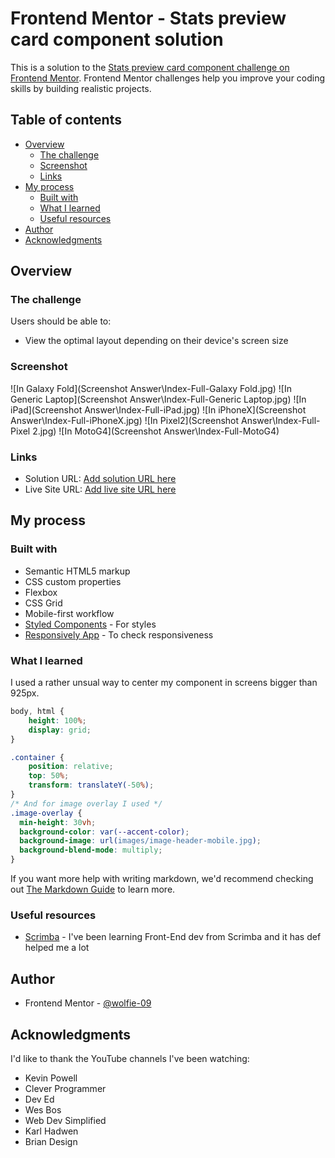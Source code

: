 # Frontend Mentor - Stats preview card component solution

This is a solution to the [Stats preview card component challenge on Frontend Mentor](https://www.frontendmentor.io/challenges/stats-preview-card-component-8JqbgoU62). Frontend Mentor challenges help you improve your coding skills by building realistic projects. 

## Table of contents

- [Overview](#overview)
  - [The challenge](#the-challenge)
  - [Screenshot](#screenshot)
  - [Links](#links)
- [My process](#my-process)
  - [Built with](#built-with)
  - [What I learned](#what-i-learned)
  - [Useful resources](#useful-resources)
- [Author](#author)
- [Acknowledgments](#acknowledgments)

## Overview

### The challenge

Users should be able to:

- View the optimal layout depending on their device's screen size

### Screenshot


![In Galaxy Fold](Screenshot Answer\Index-Full-Galaxy Fold.jpg)
![In Generic Laptop](Screenshot Answer\Index-Full-Generic Laptop.jpg)
![In iPad](Screenshot Answer\Index-Full-iPad.jpg)
![In iPhoneX](Screenshot Answer\Index-Full-iPhoneX.jpg)
![In Pixel2](Screenshot Answer\Index-Full-Pixel 2.jpg)
![In MotoG4](Screenshot Answer\Index-Full-MotoG4)


### Links

- Solution URL: [Add solution URL here](https://your-solution-url.com)
- Live Site URL: [Add live site URL here](https://your-live-site-url.com)

## My process

### Built with

- Semantic HTML5 markup
- CSS custom properties
- Flexbox
- CSS Grid
- Mobile-first workflow
- [Styled Components](https://styled-components.com/) - For styles
- [Responsively App](https://responsively.app/) - To check responsiveness



### What I learned

I used a rather unsual way to center my component in screens bigger than 925px.
```css
body, html {
    height: 100%;
    display: grid;
}

.container {
    position: relative;
    top: 50%;
    transform: translateY(-50%);
}
/* And for image overlay I used */
.image-overlay {
  min-height: 30vh;
  background-color: var(--accent-color);
  background-image: url(images/image-header-mobile.jpg);
  background-blend-mode: multiply;
}
 ```

If you want more help with writing markdown, we'd recommend checking out [The Markdown Guide](https://www.markdownguide.org/) to learn more.

### Useful resources

- [Scrimba](https://www.scrimba.com) - I've been learning Front-End dev from Scrimba and it has def helped me a lot


## Author
- Frontend Mentor - [@wolfie-09](https://www.frontendmentor.io/profile/wolfie-09)


## Acknowledgments

I'd like to thank the YouTube channels I've been watching:
 - Kevin Powell
 - Clever Programmer
 - Dev Ed
 - Wes Bos
 - Web Dev Simplified
 - Karl Hadwen
 - Brian Design

